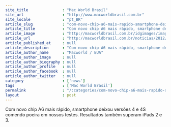 ```yaml
---
site_title               : "Mac World Brasil"
site_url                 : "http://www.macworldbrasil.com.br"
site_locale              : "pt_BR"
article_slug             : "com-novo-chip-a6-mais-rapido-smartphone-deixou-versoes-4-e-4s-comendo-poeira-em-nossos-testes-resultados-tambem-superam-ipads-2-e-3"
article_title            : "Com novo chip A6 mais rápido, smartphone deixou versões 4 e 4S comendo poeira em nossos testes. Resultados também superam iPads 2 e 3."
article_image            : "http://macworldbrasil.com.br/idgimages/imagefolder.2012-10-01.8063199394/ipadmini_435.jpg"
article_url              : "http://macworldbrasil.com.br/noticias/2012/09/25/teste-novo-iphone-5-supera-modelos-anteriores-com-folga/"
article_published_at     : null
article_description      : "Com novo chip A6 mais rápido, smartphone deixou versões 4 e 4S comendo poeira em nossos testes. Resultados também superam iPads 2 e 3."
article_author_name      : "Macworld / EUA"
article_author_image     : null
article_author_biography : null
article_author_profile   : null
article_author_facebook  : null
article_author_twitter   : null
category                 : ['news']
tags                     : ['Mac World Brasil']
permalink                : "/:categories/com-novo-chip-a6-mais-rapido-smartphone-deixou-versoes-4-e-4s-comendo-poeira-em-nossos-testes-resultados-tambem-superam-ipads-2-e-3/"
layout                   : post
---
```


Com novo chip A6 mais rápido, smartphone deixou versões 4 e 4S comendo poeira em nossos testes. Resultados também superam iPads 2 e 3.
